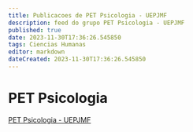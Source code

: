 ```yaml
---
title: Publicacoes de PET Psicologia - UEPJMF
description: feed do grupo PET Psicologia - UEPJMF
published: true
date: 2023-11-30T17:36:26.545850
tags: Ciencias Humanas
editor: markdown
dateCreated: 2023-11-30T17:36:26.545850
---
```


# PET Psicologia
[PET Psicologia - UEPJMF](/grupo/259PETPsicologiaUEPJMF.md)